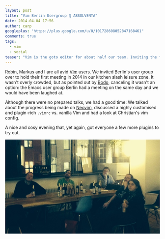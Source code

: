 ```yaml
---
layout: post
title: "Vim Berlin Usergroup @ ABSOLVENTA"
date: 2014-04-04 17:56
author: carp
googleplus: "https://plus.google.com/u/0/101728608052847168461"
comments: true
tags:
  - vim
  - social
teaser: "Vim is the goto editor for about half our team. Inviting the friendly people of <a href='//vimberlin.de'>Vim Berlin</a> over was only natural. It wasn’t overly crowded, but cancelling wasn't an option without being laughed at by the Emacs folks who met the same day."
---
```


Robin, Markus and I are all avid [Vim](http://vim.org) users. We invited Berlin's user group over
to hold their first meeting in 2014 in our kitchen slash leisure zone. It wasn't overly crowded,
but as pointed out by [Bodo](//tasche.me), canceling it wasn't an option: the Emacs user group
Berlin had a meeting on the same day and we would have been laughed at.

Although there were no prepared talks, we had a good time: We talked about the progress being made
on [Neovim](//neovim.org), discussed a highly customised and plugin-rich `.vimrc` vs. vanilla Vim
and had a look at Christian's vim config.

A nice and cosy evening that, yet again, got everyone a few more plugins to try out.

![Vim Usergroup @ ABSOLVENTA](/images/vimberlin-2013-2.jpg)
